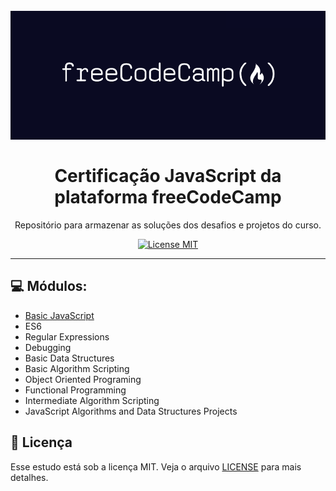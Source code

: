 <h1 align="center">
<br>
  <img src="freeCodeCamp-logo.png" alt="freeCodeCamp" >
<br>
<br>
Certificação JavaScript da plataforma freeCodeCamp
</h1>

<p align="center">Repositório para armazenar as soluções dos desafios e projetos do curso.</p>

<p align="center">
  <a href="https://opensource.org/licenses/MIT">
    <img src="https://img.shields.io/badge/License-MIT-blue.svg" alt="License MIT">
  </a>
</p>

<hr />

## :computer: Módulos:
- [Basic JavaScript](01-basic-javascript)
- ES6
- Regular Expressions
- Debugging
- Basic Data Structures
- Basic Algorithm Scripting
- Object Oriented Programing
- Functional Programming
- Intermediate Algorithm Scripting
- JavaScript Algorithms and Data Structures Projects

## :memo: Licença

Esse estudo está sob a licença MIT. Veja o arquivo [LICENSE](/LICENSE) para mais detalhes.